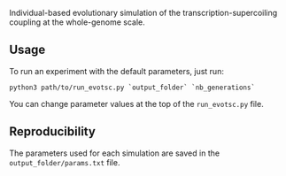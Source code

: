 Individual-based evolutionary simulation of the transcription-supercoiling coupling at the whole-genome scale.

## Usage

To run an experiment with the default parameters, just run:
```
python3 path/to/run_evotsc.py `output_folder` `nb_generations`
```

You can change parameter values at the top of the `run_evotsc.py` file.

## Reproducibility

The parameters used for each simulation are saved in the `output_folder/params.txt` file.
